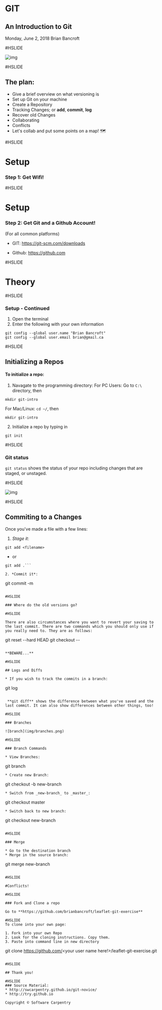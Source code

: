 # GIT
## An Introduction to Git

Monday, June 2, 2018
Brian Bancroft


#HSLIDE

![img](img/versioncomic.png)

#HSLIDE

## The plan:

* Give a brief overview on what versioning is
* Set up Git on your machine
* Create a Repository
* Tracking Changes; or **add**, **commit**, **log**
* Recover old Changes
* Collaborating
* Conflicts
* Let's collab and put some points on a map! 🗺

#HSLIDE

# Setup

### Step 1: Get Wifi!

#HSLIDE

# Setup

### Step 2: Get Git and a Github Account!

(For all common platforms)
* GIT: https://git-scm.com/downloads

* Github: https://github.com

#HSLIDE

# Theory

#HSLIDE

### Setup - Continued

1. Open the terminal
2. Enter the following with your own information

```
git config --global user.name "Brian Bancroft"
git config --global user.email brian@gmail.ca
```
#HSLIDE

## Initializing a Repos

#### To initialize a repo:
1. Navagate to the programming directory:
  For PC Users: Go to ```C:\``` directory, then
  ```
  mkdir git-intro
  ```
  For Mac/Linux: ```cd ~/```, then
  ```
  mkdir git-intro
  ```
 2. Initialize a repo by typing in
 ```
 git init
 ```

#HSLIDE

### Git status
```git status``` shows the status of your repo including changes that are staged, or unstaged.

#HSLIDE

![img](img/typing.gif)

#HSLIDE

## Commiting to a Changes
Once you've made a file with a few lines:

1. *Stage it*:
```
git add <filename>
```
  - or
```
git add .```

2. *Commit it*:
 ```
 git commit -m <message>
 ```

#HSLIDE

### Where do the old versions go?

#HSLIDE

There are also circumstances where you want to revert your saving to the last commit. There are two commands which you should only use if you really need to. They are as follows:

```
git reset --hard HEAD
git checkout -- <filename>
```

**BEWARE...**

#HSLIDE

## Logs and Diffs

* If you wish to track the commits in a branch:
```
git log
```

 **git diff** shows the difference between what you've saved and the last commit. It can also show differences between other things, too!

#HSLIDE

### Branches

![branch](img/branches.png)

#HSLIDE

### Branch Commands

* View Branches:
```
git branch
```
* Create new Branch:
```
git checkout -b new-branch
```
* Switch from _new-branch_ to _master_:
```
git checkout master
```
* Switch back to new branch:
```
git checkout new-branch
```

#HSLIDE

### Merge

* Go to the destination branch
* Merge in the source branch:
```
git merge new-branch
```

#HSLIDE

#Conflicts!

#HSLIDE

### Fork and Clone a repo

Go to **https://github.com/brianbancroft/leaflet-git-exercise**

#HSLIDE
To clone into your own page:

1. Fork into your own Repo
2. Look for the cloning instructions. Copy them.
3. Paste into command line in new directory

```
git clone https://github.com/<your user name here!>/leaflet-git-exercise.git
```

#HSLIDE

## Thank you!

#HSLIDE
### Source Material:
* http://swcarpentry.github.io/git-novice/
* http://try.github.io

Copyright © Software Carpentry
